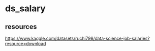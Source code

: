 # ds_salary

## resources
https://www.kaggle.com/datasets/ruchi798/data-science-job-salaries?resource=download


